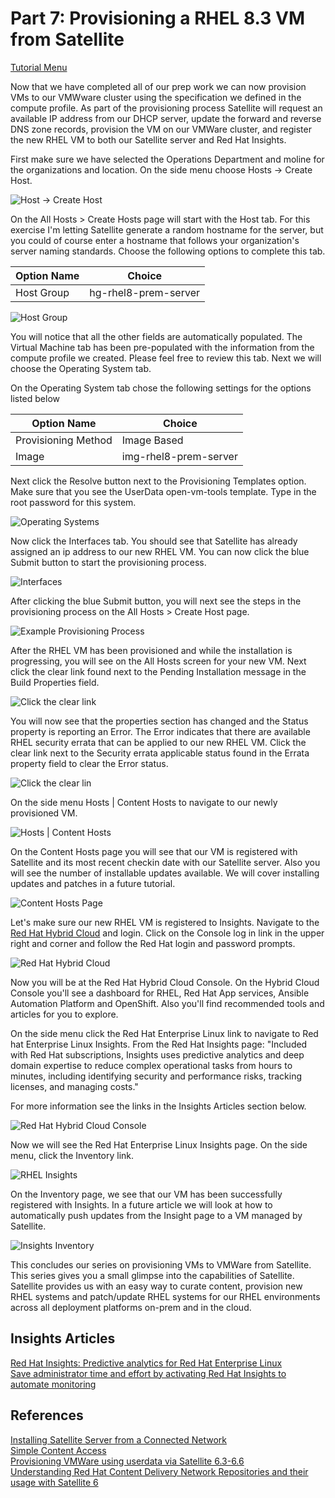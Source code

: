 # Part 7: Provisioning a RHEL 8.3 VM from Satellite

[Tutorial Menu](https://github.com/pslucas0212/RedHat-Satellite-VM-Provisioning-to-vSphere-Tutorial)

Now that we have completed all of our prep work we can now provision VMs to our VMWware cluster using the specification we defined in the compute profile.  As part of the provisioning process Satellite will request an available IP address from our DHCP server, update the forward and reverse DNS zone records, provision the VM on our VMWare cluster, and register the new RHEL VM to both our Satellite server and Red Hat Insights.

First make sure we have selected the Operations Department and moline for the organizations and location.  On the side menu choose Hosts -> Create Host.

![Host -> Create Host](/images/sat95.png)

On the All Hosts > Create Hosts page will start with the Host tab.  For this exercise I'm letting Satellite generate a random hostname for the server, but you could of course enter a hostname that follows your organization's server naming standards.  Choose the following options to complete this tab.

Option Name | Choice
----------- | ------
Host Group | hg-rhel8-prem-server

![Host Group](/images/sat96a.png)

You will notice that all the other fields are automatically populated.  The Virtual Machine tab has been pre-populated with the information from the compute profile we created.  Please feel free to review this tab.  Next we will choose the Operating System tab.

On the Operating System tab chose the following settings for the options listed below

Option Name | Choice
----------- | ------
Provisioning Method | Image Based
Image | img-rhel8-prem-server

Next click the Resolve button next to the Provisioning Templates option.  Make sure that you see the UserData open-vm-tools template.  Type in the root password for this system. 

![Operating Systems](/images/sat97b.png)

Now click the Interfaces tab.  You should see that Satellite has already assigned an ip address to our new RHEL VM.  You can now click the blue Submit button to start the provisioning process.

![Interfaces](/images/sat98a.png)

After clicking the blue Submit button, you will next see the steps in the provisioning process on the All Hosts > Create Host page.

![Example Provisioning Process](/images/sat99.png)

After the RHEL VM has been provisioned and while the installation is progressing, you will see on the All Hosts screen for your new VM.  Next click the clear link found next to the Pending Installation message in the Build Properties field.

![Click the clear link](/images/sat100.png)

You will now see that the properties section has changed and the Status property is reporting an Error.  The Error indicates that there are available RHEL security errata that can be applied to our new RHEL VM.  Click the clear link next to the Security errata applicable status found in the Errata property field to clear the Error status.  

![Click the clear lin](/images/sat101.png)

On the side menu Hosts | Content Hosts to navigate to our newly provisioned VM.

![Hosts | Content Hosts](/images/sat102.png)

On the Content Hosts page you will see that our VM is registered with Satellite and its most recent checkin date with our Satellite server.  Also you will see the number of installable updates available.  We will cover installing updates and patches in a future tutorial.

![Content Hosts Page](/images/sat103.png)

Let's make sure our new RHEL VM is registered to Insights.  Navigate to the [Red Hat Hybrid Cloud](https://cloud.redhat.com/) and login.  Click on the Console log in link in the upper right and corner and follow the Red Hat login and password prompts.

![Red Hat Hybrid Cloud](/images/sat104.png)

Now you will be at the Red Hat Hybrid Cloud Console. On the Hybrid Cloud Console you'll see a dashboard for RHEL, Red Hat App services, Ansible Automation Platform and OpenShift.  Also you'll find recommended tools and articles for you to explore.

On the side menu click the Red Hat Enterprise Linux link to navigate to Red hat Enterprise Linux Insights.  From the Red Hat Insights page: "Included with Red Hat subscriptions, Insights uses predictive analytics and deep domain expertise to reduce complex operational tasks from hours to minutes, including identifying security and performance risks, tracking licenses, and managing costs."

For more information see the links in the Insights Articles section below.

![Red Hat Hybrid Cloud Console](images/sat105.png)

Now we will see the Red Hat Enterprise Linux Insights page.  On the side menu, click the Inventory link.

![RHEL Insights](/images/sat106.png)

On the Inventory page, we see that our VM has been successfully registered with Insights.  In a future article we will look at how to automatically push updates from the Insight page to a VM managed by Satellite.

![Insights Inventory](/images/sat107.png)

This concludes our series on provisioning VMs to VMWare from Satellite.  This series gives you a small glimpse into the capabilities of Satellite.  Satellite provides us with an easy way to curate content, provision new RHEL systems and patch/update RHEL systems for our RHEL environments across all deployment platforms on-prem and in the cloud.

## Insights Articles
[Red Hat Insights: Predictive analytics for Red Hat Enterprise Linux](https://www.redhat.com/en/resources/insights-predictive-risk-analytics-datasheet)  
[Save administrator time and effort by activating Red Hat Insights to automate monitoring](https://www.redhat.com/cms/managed-files/ma-save-administrator-time-analyst-paper-f25355-202009-en.pdf)



## References  
[Installing Satellite Server from a Connected Network](https://access.redhat.com/documentation/en-us/red_hat_satellite/6.9/html/installing_satellite_server_from_a_connected_network/index)   
[Simple Content Access](https://access.redhat.com/articles/simple-content-access)  
[Provisioning VMWare using userdata via Satellite 6.3-6.6](https://access.redhat.com/blogs/1169563/posts/3640721)  
[Understanding Red Hat Content Delivery Network Repositories and their usage with Satellite 6](https://access.redhat.com/articles/1586183)

